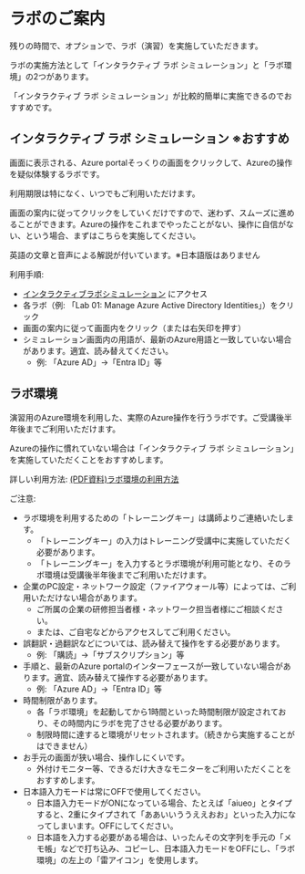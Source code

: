 # ラボのご案内

残りの時間で、オプションで、ラボ（演習）を実施していただきます。

ラボの実施方法として「インタラクティブ ラボ シミュレーション」と「ラボ環境」の2つがあります。

「インタラクティブ ラボ シミュレーション」が比較的簡単に実施できるのでおすすめです。

## インタラクティブ ラボ シミュレーション ※おすすめ

画面に表示される、Azure portalそっくりの画面をクリックして、Azureの操作を疑似体験するラボです。

利用期限は特になく、いつでもご利用いただけます。

画面の案内に従ってクリックをしていくだけですので、迷わず、スムーズに進めることができます。Azureの操作をこれまでやったことがない、操作に自信がない、という場合、まずはこちらを実施してください。

英語の文章と音声による解説が付いています。※日本語版はありません

利用手順:
- [インタラクティブラボシミュレーション](https://mslabs.cloudguides.com/guides/AZ-104%20Exam%20Guide%20-%20Microsoft%20Azure%20Administrator) にアクセス
- 各ラボ（例: 「Lab 01: Manage Azure Active Directory Identities」）をクリック
- 画面の案内に従って画面内をクリック（または右矢印を押す）
- シミュレーション画面内の用語が、最新のAzure用語と一致していない場合があります。適宜、読み替えてください。
  - 例: 「Azure AD」→「Entra ID」等

## ラボ環境

演習用のAzure環境を利用した、実際のAzure操作を行うラボです。ご受講後半年後までご利用いただけます。

Azureの操作に慣れていない場合は「インタラクティブ ラボ シミュレーション」を実施していただくことをおすすめします。

詳しい利用方法: [(PDF資料)ラボ環境の利用方法](../ラボ環境の利用方法.pdf)

ご注意:
- ラボ環境を利用するための「トレーニングキー」は講師よりご連絡いたします。
  - 「トレーニングキー」の入力はトレーニング受講中に実施していただく必要があります。
  - 「トレーニングキー」を入力するとラボ環境が利用可能となり、そのラボ環境は受講後半年後までご利用いただけます。
- 企業のPC設定・ネットワーク設定（ファイアウォール等）によっては、ご利用いただけない場合があります。
  - ご所属の企業の研修担当者様・ネットワーク担当者様にご相談ください。
  - または、ご自宅などからアクセスしてご利用ください。
- 誤翻訳・過翻訳などについては、読み替えて操作をする必要があります。
  - 例: 「購読」→「サブスクリプション」等
- 手順と、最新のAzure portalのインターフェースが一致していない場合があります。適宜、読み替えて操作する必要があります。
  - 例: 「Azure AD」→「Entra ID」等
- 時間制限があります。
  - 各「ラボ環境」を起動してから1時間といった時間制限が設定されており、その時間内にラボを完了させる必要があります。
  - 制限時間に達すると環境がリセットされます。（続きから実施することがはできません）
- お手元の画面が狭い場合、操作しにくいです。
  - 外付けモニター等、できるだけ大きなモニターをご利用いただくことをおすすめします。
- 日本語入力モードは常にOFFで使用してください。
  - 日本語入力モードがONになっている場合、たとえば「aiueo」とタイプすると、2重にタイプされて「ああいいううええおお」といった入力になってしまいます。OFFにしてください。
  - 日本語を入力する必要がある場合は、いったんその文字列を手元の「メモ帳」などで打ち込み、コピーし、日本語入力モードをOFFにし、「ラボ環境」の左上の「雷アイコン」を使用します。



